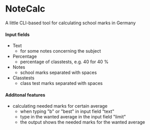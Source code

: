 # NoteCalc
A little CLI-based tool for calculating school marks in Germany

#### Input fields
- Text
  - for some notes concerning the subject
- Percentage
  - percentage of classtests, e.g. 40 for 40 %
- Notes
  - school marks separated with spaces
- Classtests
  - class test marks separated with spaces
  
  
#### Additonal features
- calculating needed marks for certain average
  - when typing "b" or "best" in input field "text"
  - type in the wanted average in the input field "limit" 
  - the output shows the needed marks for the wanted average 
